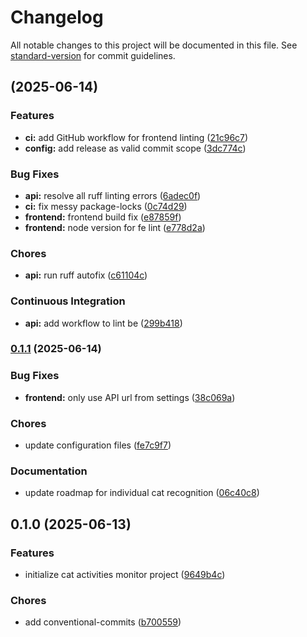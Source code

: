 # Changelog

All notable changes to this project will be documented in this file. See [standard-version](https://github.com/conventional-changelog/standard-version) for commit guidelines.

## [](https://github.com/biancarosa/cat-activities-monitor/compare/v0.1.1...v) (2025-06-14)


### Features

* **ci:** add GitHub workflow for frontend linting ([21c96c7](https://github.com/biancarosa/cat-activities-monitor/commit/21c96c7628a4b1dacb12f4f8b183dfcc535daa48))
* **config:** add release as valid commit scope ([3dc774c](https://github.com/biancarosa/cat-activities-monitor/commit/3dc774c4f256fd488d6eb68f3506d299a241ac59))


### Bug Fixes

* **api:** resolve all ruff linting errors ([6adec0f](https://github.com/biancarosa/cat-activities-monitor/commit/6adec0f9a214d7ec7f0c68a53ebbd8eabb999989))
* **ci:** fix messy package-locks ([0c74d29](https://github.com/biancarosa/cat-activities-monitor/commit/0c74d292b04a600efffe9f7b386a5097a280eff2))
* **frontend:** frontend build fix ([e87859f](https://github.com/biancarosa/cat-activities-monitor/commit/e87859f2c93482672cde581829a08105930d2b11))
* **frontend:** node version for fe lint ([e778d2a](https://github.com/biancarosa/cat-activities-monitor/commit/e778d2a8b71f97026bee6c3f5c438768f2bbaa71))


### Chores

* **api:** run ruff autofix ([c61104c](https://github.com/biancarosa/cat-activities-monitor/commit/c61104c73ad4a2cd00e06799f56d964b6a097ebb))


### Continuous Integration

* **api:** add workflow to lint be ([299b418](https://github.com/biancarosa/cat-activities-monitor/commit/299b418fd4c1188b5adae0611c2fdc27f257a1df))

### [0.1.1](https://github.com/biancarosa/cat-activities-monitor/compare/v0.1.0...v0.1.1) (2025-06-14)


### Bug Fixes

* **frontend:** only use API url from settings ([38c069a](https://github.com/biancarosa/cat-activities-monitor/commit/38c069a002ae1dacafcc4fe5a09d46ebdfe1f3bb))


### Chores

* update configuration files ([fe7c9f7](https://github.com/biancarosa/cat-activities-monitor/commit/fe7c9f7aecf1aeba6ee9d8033967ca267a411121))


### Documentation

* update roadmap for individual cat recognition ([06c40c8](https://github.com/biancarosa/cat-activities-monitor/commit/06c40c8b105fd633a2a8108fdf8e7807cc083267))

## 0.1.0 (2025-06-13)


### Features

* initialize cat activities monitor project ([9649b4c](https://github.com/biancarosa/cat-activities-monitor/commit/9649b4cfc3eaf1053a1e986d9fc1bff33ce31571))


### Chores

* add conventional-commits ([b700559](https://github.com/biancarosa/cat-activities-monitor/commit/b700559a690551df75da51cd843771073346fe7f))
